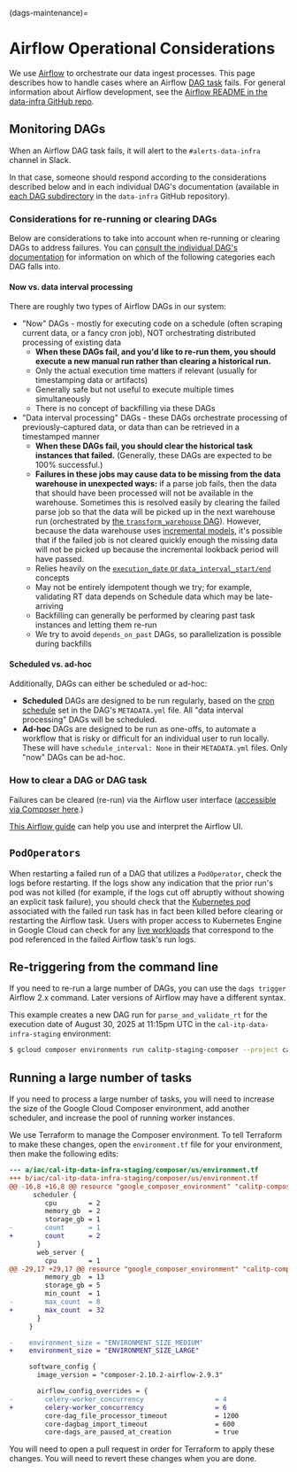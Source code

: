 (dags-maintenance)=

# Airflow Operational Considerations

We use [Airflow](https://airflow.apache.org/) to orchestrate our data ingest processes. This page describes how to handle cases where an Airflow [DAG task](https://airflow.apache.org/docs/apache-airflow/stable/core-concepts/tasks.html) fails. For general information about Airflow development, see the [Airflow README in the data-infra GitHub repo](https://github.com/cal-itp/data-infra/blob/main/airflow/README.md).

## Monitoring DAGs

When an Airflow DAG task fails, it will alert to the `#alerts-data-infra` channel in Slack.

In that case, someone should respond according to the considerations described below and in each individual DAG's documentation (available in [each DAG subdirectory](https://github.com/cal-itp/data-infra/tree/main/airflow/dags) in the `data-infra` GitHub repository).

### Considerations for re-running or clearing DAGs

Below are considerations to take into account when re-running or clearing DAGs to address failures. You can [consult the individual DAG's documentation](https://github.com/cal-itp/data-infra/tree/main/airflow/dags) for information on which of the following categories each DAG falls into.

#### Now vs. data interval processing

There are roughly two types of Airflow DAGs in our system:

- "Now" DAGs - mostly for executing code on a schedule (often scraping current data, or a fancy cron job), NOT orchestrating distributed processing of existing data
  - **When these DAGs fail, and you'd like to re-run them, you should execute a new manual run rather than clearing a historical run.**
  - Only the actual execution time matters if relevant (usually for timestamping data or artifacts)
  - Generally safe but not useful to execute multiple times simultaneously
  - There is no concept of backfilling via these DAGs
- "Data interval processing" DAGs - these DAGs orchestrate processing of previously-captured data, or data than can be retrieved in a timestamped manner
  - **When these DAGs fail, you should clear the historical task instances that failed.** (Generally, these DAGs are expected to be 100% successful.)
  - **Failures in these jobs may cause data to be missing from the data warehouse in unexpected ways:** if a parse job fails, then the data that should have been processed will not be available in the warehouse. Sometimes this is resolved easily by clearing the failed parse job so that the data will be picked up in the next warehouse run (orchestrated by [the `transform_warehouse` DAG](https://github.com/cal-itp/data-infra/blob/main/airflow/dags/transform_warehouse/)). However, because the data warehouse uses [incremental models](https://docs.getdbt.com/docs/build/incremental-models), it's possible that if the failed job is not cleared quickly enough the missing data will not be picked up because the incremental lookback period will have passed.
  - Relies heavily on the [`execution_date` or `data_interval_start/end`](https://airflow.apache.org/docs/apache-airflow/stable/templates-ref.html) concepts
  - May not be entirely idempotent though we try; for example, validating RT data depends on Schedule data which may be late-arriving
  - Backfilling can generally be performed by clearing past task instances and letting them re-run
  - We try to avoid `depends_on_past` DAGs, so parallelization is possible during backfills

#### Scheduled vs. ad-hoc

Additionally, DAGs can either be scheduled or ad-hoc:

- **Scheduled** DAGs are designed to be run regularly, based on the [cron schedule](https://airflow.apache.org/docs/apache-airflow/1.10.1/scheduler.html) set in the DAG's `METADATA.yml` file. All "data interval processing" DAGs will be scheduled.
- **Ad-hoc** DAGs are designed to be run as one-offs, to automate a workflow that is risky or difficult for an individual user to run locally. These will have `schedule_interval: None` in their `METADATA.yml` files. Only "now" DAGs can be ad-hoc.

### How to clear a DAG or DAG task

Failures can be cleared (re-run) via the Airflow user interface ([accessible via Composer here](https://console.cloud.google.com/composer/environments?project=cal-itp-data-infra&supportedpurview=project).)

[This Airflow guide](https://airflow.apache.org/docs/apache-airflow/stable/ui.html) can help you use and interpret the Airflow UI.

## `PodOperators`

When restarting a failed run of a DAG that utilizes a `PodOperator`, check the logs before restarting. If the logs show any indication that the prior run's pod was not killed (for example, if the logs cut off abruptly without showing an explicit task failure), you should check that the [Kubernetes pod](https://kubernetes.io/docs/concepts/workloads/pods/) associated with the failed run task has in fact been killed before clearing or restarting the Airflow task. Users with proper access to Kubernetes Engine in Google Cloud can check for any [live workloads](<https://console.cloud.google.com/kubernetes/workload/overview?project=cal-itp-data-infra&pli=1&pageState=(%22savedViews%22:(%22i%22:%229699ac902c0a41ae918282ebfa4f5fb2%22,%22c%22:%5B%5D,%22n%22:%5B%5D),%22workload_list_table%22:(%22p%22:0))>) that correspond to the pod referenced in the failed Airflow task's run logs.

## Re-triggering from the command line

If you need to re-run a large number of DAGs, you can use the `dags trigger` Airflow 2.x command. Later versions of Airflow may have a different syntax.

This example creates a new DAG run for `parse_and_validate_rt` for the execution date of August 30, 2025 at 11:15pm UTC in the `cal-itp-data-infra-staging` environment:

```bash
$ gcloud composer environments run calitp-staging-composer --project cal-itp-data-infra-staging --location us-west2 dags trigger -- -e 2025-08-30T23:15:00+00:00 parse_and_validate_rt
```

## Running a large number of tasks

If you need to process a large number of tasks, you will need to increase the size of the Google Cloud Composer environment, add another scheduler, and increase the pool of running worker instances.

We use Terraform to manage the Composer environment. To tell Terraform to make these changes, open the `environment.tf` file for your environment, then make the following edits:

```diff
--- a/iac/cal-itp-data-infra-staging/composer/us/environment.tf
+++ b/iac/cal-itp-data-infra-staging/composer/us/environment.tf
@@ -16,8 +16,8 @@ resource "google_composer_environment" "calitp-composer" {
      scheduler {
         cpu        = 2
         memory_gb  = 2
         storage_gb = 1
-        count      = 1
+        count      = 2
       }
       web_server {
         cpu        = 1
@@ -29,17 +29,17 @@ resource "google_composer_environment" "calitp-composer" {
         memory_gb  = 13
         storage_gb = 5
         min_count  = 1
-        max_count  = 8
+        max_count  = 32
       }
     }

-    environment_size = "ENVIRONMENT_SIZE_MEDIUM"
+    environment_size = "ENVIRONMENT_SIZE_LARGE"

     software_config {
       image_version = "composer-2.10.2-airflow-2.9.3"

       airflow_config_overrides = {
-        celery-worker_concurrency                  = 4
+        celery-worker_concurrency                  = 6
         core-dag_file_processor_timeout            = 1200
         core-dagbag_import_timeout                 = 600
         core-dags_are_paused_at_creation           = true
```

You will need to open a pull request in order for Terraform to apply these changes. You will need to revert these changes when you are done.
